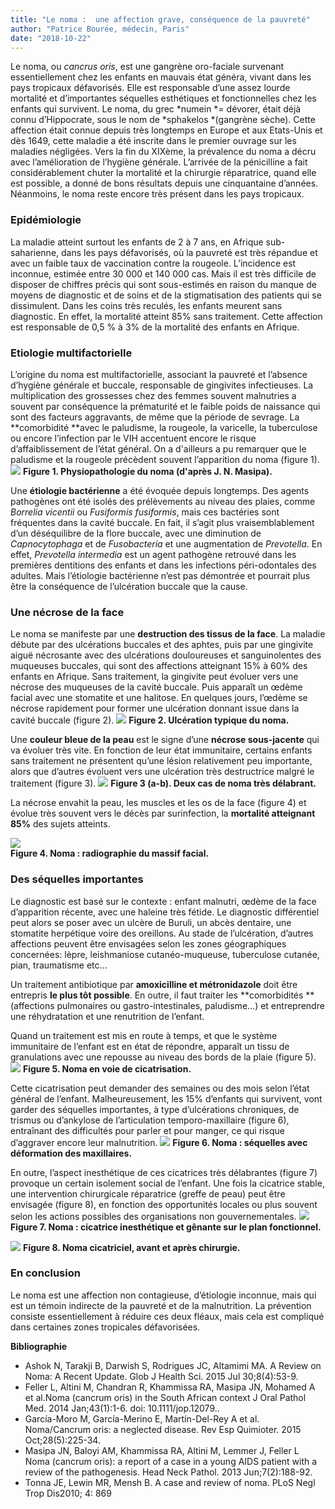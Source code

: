 ```yaml
---
title: "Le noma :  une affection grave, conséquence de la pauvreté"
author: "Patrice Bourée, médecin, Paris"
date: "2018-10-22"
---
```


Le noma, ou *cancrus oris*, est une gangrène oro-faciale survenant essentiellement chez les enfants en mauvais état généra, vivant dans les pays tropicaux défavorisés. Elle est responsable d’une assez lourde mortalité et d’importantes séquelles esthétiques et fonctionnelles chez les enfants qui survivent. 
Le noma, du grec *numein *= dévorer, était déjà connu d’Hippocrate, sous le nom de *sphakelos *(gangrène sèche). Cette affection était connue depuis très longtemps en Europe et aux Etats-Unis et dès 1649, cette maladie a été inscrite dans le premier ouvrage sur les maladies négligées. Vers la fin du XIXème, la prévalence du noma a décru avec l’amélioration de l’hygiène générale. L’arrivée de la pénicilline a fait considérablement chuter la mortalité et la chirurgie réparatrice, quand elle est possible, a donné de bons résultats depuis une cinquantaine d’années. Néanmoins, le noma reste encore très présent dans les pays tropicaux.
### Epidémiologie
La maladie  atteint surtout les enfants de 2 à 7 ans, en Afrique sub-saharienne, dans les pays défavorisés, où la pauvreté est très répandue et avec un faible taux de vaccination contre la rougeole. 
L’incidence est inconnue, estimée entre 30 000 et 140 000 cas. Mais il  est très difficile de disposer de chiffres précis qui sont sous-estimés en raison du manque de moyens de diagnostic et de soins et de la stigmatisation des patients qui se dissimulent. 
Dans les coins très reculés, les enfants meurent sans diagnostic. En effet, la mortalité atteint 85% sans traitement. Cette affection est responsable de 0,5 % à 3% de la mortalité des enfants en Afrique.

### Etiologie multifactorielle
L’origine du noma est multifactorielle, associant la pauvreté et l’absence d’hygiène générale et buccale, responsable de gingivites infectieuses. La multiplication des grossesses chez des femmes souvent malnutries a souvent par conséquence la prématurité et le faible poids de naissance qui sont des facteurs aggravants, de même que la période de sevrage. 
La **comorbidité **avec le paludisme, la rougeole, la varicelle, la tuberculose ou encore l’infection par le VIH accentuent encore le risque d’affaiblissement de l’état général. On  a d'ailleurs a pu remarquer que le paludisme et la rougeole précèdent souvent l’apparition du noma (figure 1). 
![](image001.jpg)
**Figure 1. Physiopathologie du noma (d'après J. N. Masipa).**

Une **étiologie bactérienne** a été évoquée depuis longtemps. Des agents pathogènes ont été isolés des prélèvements au niveau des plaies, comme *Borrelia vicentii* ou *Fusiformis fusiformis*, mais ces bactéries sont fréquentes dans la cavité buccale. 
En fait, il s’agit plus vraisemblablement d’un déséquilibre de la flore buccale, avec une diminution de *Capnocytophaga*  et de *Fusobacteria* et une augmentation de *Prevotella*. En effet, *Prevotella intermedia* est un agent pathogène retrouvé dans les premières dentitions des enfants et dans les infections péri-odontales des adultes. Mais l’étiologie bactérienne n’est pas démontrée et pourrait plus être la conséquence de l’ulcération buccale que la cause. 

### Une nécrose de la face
Le noma se manifeste par une **destruction des tissus de la face**. La maladie débute par des ulcérations buccales et des aphtes, puis par une gingivite aiguë nécrosante avec des ulcérations douloureuses et sanguinolentes des muqueuses buccales, qui sont des affections atteignant 15% à 60% des enfants en Afrique. Sans traitement, la gingivite peut évoluer vers une nécrose des muqueuses de la cavité buccale. 
Puis apparaît un œdème facial avec une stomatite et une halitose. En quelques jours, l’œdème  se nécrose rapidement pour former une ulcération donnant issue dans la cavité buccale (figure 2). 
![](image003.jpg)
**Figure 2. Ulcération typique du noma.**

Une **couleur bleue de la peau** est le signe d’une **nécrose sous-jacente** qui va évoluer très vite. 
En fonction de leur état immunitaire, certains enfants sans traitement ne présentent qu’une lésion relativement peu importante, alors que d’autres évoluent vers une ulcération très destructrice malgré le traitement (figure 3). 
![](image005.jpg)
**Figure 3 (a-b). Deux cas de noma très délabrant.**

La nécrose envahit la peau, les muscles et les os de la face (figure 4) et évolue très souvent vers le décès par surinfection, la **mortalité atteignant 85%** des sujets atteints.

![](image006.jpg)     
**Figure 4. Noma : radiographie du massif facial.**

### Des séquelles importantes
Le diagnostic est basé sur le contexte : enfant malnutri, œdème de la face d’apparition récente, avec une haleine très fétide. Le diagnostic différentiel peut alors se poser avec un ulcère de Buruli, un abcès dentaire, une stomatite herpétique voire des oreillons. 
Au stade de l’ulcération, d’autres affections peuvent être envisagées selon les zones géographiques concernées: lèpre, leishmaniose cutanéo-muqueuse, tuberculose cutanée, pian, traumatisme etc…

Un traitement antibiotique par **amoxicilline et métronidazole** doit être entrepris **le plus tôt possible**. En outre, il faut traiter les **comorbidités **(affections pulmonaires ou gastro-intestinales, paludisme…) et entreprendre une réhydratation et une renutrition de l’enfant.

Quand un traitement est mis en route à temps, et que le système immunitaire de l’enfant est en état de répondre, apparaît un tissu de granulations avec une repousse au niveau des bords de la plaie (figure 5). 
![](image008.jpg)
**Figure 5. Noma en voie de cicatrisation.**

Cette cicatrisation peut demander des semaines ou des mois selon l’état général de l’enfant. Malheureusement, les 15% d’enfants qui survivent, vont garder des séquelles importantes, à type d’ulcérations chroniques, de trismus ou d’ankylose de l’articulation temporo-maxillaire (figure 6), entraînant des difficultés pour parler et pour manger, ce qui risque d’aggraver encore leur malnutrition. 
![](image010.jpg)
**Figure 6. Noma : séquelles avec déformation des maxillaires.**

En outre, l’aspect inesthétique de ces cicatrices très délabrantes (figure 7) provoque un certain isolement social de l’enfant. Une fois la cicatrice stable, une intervention chirurgicale réparatrice (greffe de peau) peut être envisagée (figure 8), en fonction des opportunités locales ou plus souvent selon les actions possibles des organisations non gouvernementales. 
![](image012.jpg)
**Figure 7. Noma : cicatrice inesthétique et gênante sur le plan fonctionnel.**

![](image014.jpg)
**Figure 8. Noma cicatriciel, avant et après chirurgie.**

### En conclusion
Le noma est une affection non contagieuse, d’étiologie inconnue, mais qui est un témoin indirecte de la pauvreté et de la malnutrition. La prévention consiste essentiellement à réduire ces deux fléaux, mais cela est compliqué dans certaines zones tropicales défavorisées.


**Bibliographie**
- Ashok N, Tarakji B, Darwish S, Rodrigues JC, Altamimi MA. A Review on Noma: A Recent Update. Glob J Health Sci. 2015 Jul 30;8(4):53-9. 
- Feller L, Altini M, Chandran R, Khammissa RA, Masipa JN, Mohamed A et al.Noma (cancrum oris) in the South African context J Oral Pathol Med. 2014 Jan;43(1):1-6. doi: 10.1111/jop.12079..
- García-Moro M, García-Merino E, Martín-Del-Rey A et al. Noma/Cancrum oris: a neglected disease.
Rev Esp Quimioter. 2015 Oct;28(5):225-34.
- Masipa JN, Baloyi AM, Khammissa RA, Altini M, Lemmer J, Feller L Noma (cancrum oris): a report of a case in a young AIDS patient with a review of the pathogenesis. Head Neck Pathol.  2013 Jun;7(2):188-92.
- Tonna JE, Lewin MR, Mensh B. A case and review of noma. PLoS Negl Trop Dis2010; 4: 869